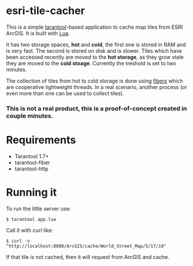 # esri-tile-cacher

This is a simple [tarantool](https://tarantool.org)-based application to cache map tiles from ESRI ArcGIS.
It is built with [Lua](http://www.lua.org).

It has two storage spaces, **hot** and **cold**, the first one is stored in RAM
and is very fast. The second is stored on disk and is slower. Tiles which have
been accessed recently are moved to the **hot storage**, as they grow stale they
are moved to the **cold stoage**. Currently the treshold is set to two minutes.

The collection of tiles from hot to cold storage is done using [fibers](https://tarantool.org/doc/1.7/reference/reference_lua/fiber.html) which
are cooperative lightweight threads. In a real scenario, another process (or even
  more than one can be used to collect tiles).

### This is not a real product, this is a proof-of-concept created in couple minutes.

# Requirements
* Tarantool 1.7+
* tarantool-fiber
* tarantool-http

# Running it
To run the little server use:

```$ tarantool app.lua```

Call it with _curl_ like:

```$ curl -v "http://localhost:8080/ArcGIS/cache/World_Street_Map/5/17/19"```

If that tile is not cached, then it will request from ArcGIS and cache.

